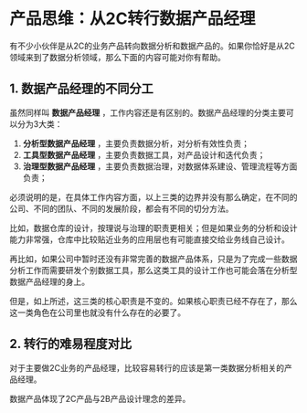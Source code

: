 # 产品思维：从2C转行数据产品经理

有不少小伙伴是从2C的业务产品转向数据分析和数据产品的。如果你恰好是从2C领域来到了数据分析领域，那么下面的内容可能对你有帮助。

## 1. 数据产品经理的不同分工

虽然同样叫 **数据产品经理** ，工作内容还是有区别的。数据产品经理的分类主要可以分为3大类：

1. **分析型数据产品经理** ，主要负责数据分析，对分析有效性负责；
2. **工具型数据产品经理** ，主要负责数据工具，对产品设计和迭代负责；
3. **治理型数据产品经理** ，主要负责数据治理，对数据体系建设、管理流程等方面负责；

必须说明的是，在具体工作内容方面，以上三类的边界并没有那么确定，在不同的公司、不同的团队、不同的发展阶段，都会有不同的切分方法。

比如，数据仓库的设计，按理说与治理的职责更相关；但是如果业务的分析和设计能力非常强，仓库中比较贴近业务的应用层也有可能直接交给业务线自己设计。

再比如，如果公司中暂时还没有非常完善的数据产品体系，只是为了完成一些数据分析工作而需要研发个别数据工具，那么这类工具的设计工作也可能会落在分析型数据产品经理的身上。

但是，如上所述，这三类的核心职责是不变的。如果核心职责已经不存在了，那么这一类角色在公司里也就没有什么存在的必要了。

## 2. 转行的难易程度对比

对于主要做2C业务的产品经理，比较容易转行的应该是第一类数据分析相关的产品经理。

数据产品体现了2C产品与2B产品设计理念的差异。